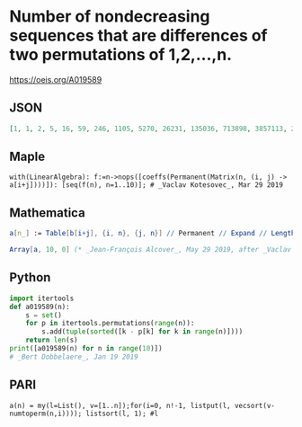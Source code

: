 # Number of nondecreasing sequences that are differences of two permutations of 1,2,\.\.\.,n\.
https://oeis.org/A019589
## JSON
```JSON
[1, 1, 2, 5, 16, 59, 246, 1105, 5270, 26231, 135036, 713898, 3857113, 21220020, 118547774, 671074583]
```
## Maple
```Maple
with(LinearAlgebra): f:=n->nops([coeffs(Permanent(Matrix(n, (i, j) -> a[i+j])))]): [seq(f(n), n=1..10)]; # _Vaclav Kotesovec_, Mar 29 2019
```
## Mathematica
```Mathematica
a[n_] := Table[b[i+j], {i, n}, {j, n}] // Permanent // Expand // Length;
```
```Mathematica
Array[a, 10, 0] (* _Jean-François Alcover_, May 29 2019, after _Vaclav Kotesovec_ *)
```
## Python
```Python
import itertools
def a019589(n):
    s = set()
    for p in itertools.permutations(range(n)):
        s.add(tuple(sorted([k - p[k] for k in range(n)])))
    return len(s)
print([a019589(n) for n in range(10)])
# _Bert Dobbelaere_, Jan 19 2019
```
## PARI
```PARI
a(n) = my(l=List(), v=[1..n]);for(i=0, n!-1, listput(l, vecsort(v-numtoperm(n,i)))); listsort(l, 1); #l
```
